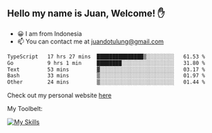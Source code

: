## Hello my name is Juan, Welcome! ✋

- 😀 I am from Indonesia
- 📫 You can contact me at juandotulung@gmail.com

<!--START_SECTION:waka-->

```txt
TypeScript   17 hrs 27 mins  ███████████████▒░░░░░░░░░   61.53 %
Go           9 hrs 1 min     ████████░░░░░░░░░░░░░░░░░   31.80 %
Text         53 mins         ▓░░░░░░░░░░░░░░░░░░░░░░░░   03.17 %
Bash         33 mins         ▒░░░░░░░░░░░░░░░░░░░░░░░░   01.97 %
Other        24 mins         ▒░░░░░░░░░░░░░░░░░░░░░░░░   01.44 %
```

<!--END_SECTION:waka-->

Check out my personal website [here](https://juanchristian.com)

My Toolbelt:

[![My Skills](https://skillicons.dev/icons?i=go,js,ts,nodejs,react,nextjs,python,php,laravel,aws,bash,linux,postgres,mysql,redis,mongodb,docker)](https://skillicons.dev)

